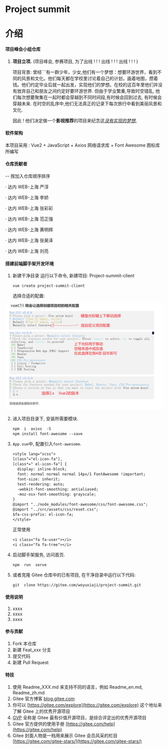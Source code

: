 # Project summit

# 介绍

#### 项目峰会小组仓库

1. **项目立项.** (项目峰会, 参赛项目, 为了出线 ! ! ! 出线 ! ! ! 出线 ! ! ! )

   项目背景: 曾经```有一群少年，少女,他们有一个梦想：想要环游世界，看到不同的风景和文化。他们每天都在学校里讨论着自己的计划，画着地图，攒着钱。他们约定毕业后就一起出发，实现他们的梦想。在校的这百年里他们并没有放弃自己和朋友之间约定好要环游世界. 但由于学业繁重,导致时空错乱, 他们每次想要聚集在一起时都会穿越到不同时间段,有时候会回到过去, 有时候会穿越未来. 在时空的乱序中,他们无法真正的记录下每次旅行中看到美丽风景和文化.

   因此 ! 他们决定做一个**影视推荐**的项目来纪念这<u>_没有实现的梦想_.</u>

#### 软件架构

本项目采用 : Vue2 + JavaScript + Axios 网络请求库 + Font Awesome 图标库 所编写

#### 仓库贡献者

-- 按加入仓库顺序排序

· 达内 WEB-上海 严淳

· 达内 WEB-上海 李娇

· 达内 WEB-上海 张彩彩

· 达内 WEB-上海 范正强

· 达内 WEB-上海 黄明辉

· 达内 WEB-上海 张昊泽

· 达内 WEB-上海 刘亮

#### 搭建前端脚手架开发环境

1. 新建干净目录 运行以下命令, 新建项目: Project-summit-client

   ```shll
   vue create project-summit-client
   ```

   选择合适的配置:

![输入图片说明](assets/image-20230322174012583.png)

2. 进入项目目录下, 安装所需要模块.

   ```shell
   npm  i  axios  -S
   npm install font-awesome --save
   ```

3. `App.vue`中, 配置引入`font-awesome`.

   ```vue
   <style lang="scss">
   [class^="el-icon-fa"],
   [class*=" el-icon-fa"] {
     display: inline-block;
     font: normal normal normal 14px/1 FontAwesome !important;
     font-size: inherit;
     text-rendering: auto;
     -webkit-font-smoothing: antialiased;
     -moz-osx-font-smoothing: grayscale;
   }
   @import "../node_modules/font-awesome/css/font-awesome.css";
   @import "../src/assets/css/reset.css";
   $fa-css-prefix: el-icon-fa;
   </style>
   ```

   正常使用

   ```vue
   <i class="fa fa-user"></i>
   <i class="fa fa-tree"></i>
   ```

4. 启动脚手架服务, 访问首页.

   ```shll
   npm  run  serve
   ```

5. 或者克隆 Gitee 仓库中的已有项目, 在干净目录中运行以下代码:

   ```shll
   git  clone https://gitee.com/woyuxiaji/project-summit.git
   ```

#### 使用说明

1.  xxxx
2.  xxxx
3.  xxxx

#### 参与贡献

1.  Fork 本仓库
2.  新建 Feat_xxx 分支
3.  提交代码
4.  新建 Pull Request

#### 特技

1.  使用 Readme_XXX.md 来支持不同的语言，例如 Readme_en.md, Readme_zh.md
2.  Gitee 官方博客 [blog.gitee.com](https://blog.gitee.com)
3.  你可以 [https://gitee.com/explore](https://gitee.com/explore) 这个地址来了解 Gitee 上的优秀开源项目
4.  [GVP](https://gitee.com/gvp) 全称是 Gitee 最有价值开源项目，是综合评定出的优秀开源项目
5.  Gitee 官方提供的使用手册 [https://gitee.com/help](https://gitee.com/help)
6.  Gitee 封面人物是一档用来展示 Gitee 会员风采的栏目 [https://gitee.com/gitee-stars/](https://gitee.com/gitee-stars/)
